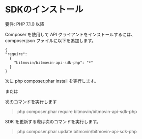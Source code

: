# SDKのインストール

要件: PHP 7.1.0 以降

Composer を使用して API クライアントをインストールするには、composer.json ファイルに以下を追加します。
```
{
"require":
  {
    "bitmovin/bitmovin-api-sdk-php": "*"
  }
}
```
次に php composer.phar install を実行します。

または

次のコマンドを実行します

> php composer.phar require bitmovin/bitmovin-api-sdk-php

SDK を更新する際は次のコマンドを実行します。

> php composer.phar update bitmovin/bitmovin-api-sdk-php